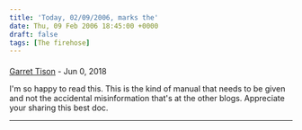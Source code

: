 ```yaml
---
title: 'Today, 02/09/2006, marks the'
date: Thu, 09 Feb 2006 18:45:00 +0000
draft: false
tags: [The firehose]
---
```



#### 
[Garret Tison](https://extraproxies.com/proxy-terms-extraproxies/ "ZackaryGaetani8413@hotmail.com") - <time datetime="2018-06-24 00:56:33">Jun 0, 2018</time>

I'm so happy to read this. This is the kind of manual that needs to be given and not the accidental misinformation that's at the other blogs. Appreciate your sharing this best doc.
<hr />
